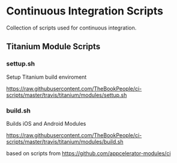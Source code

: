 # Continuous Integration Scripts
Collection of scripts used for continuous integration.

## Titanium Module Scripts
### settup.sh
Setup Titanium build enviroment

https://raw.githubusercontent.com/TheBookPeople/ci-scripts/master/travis/titanium/modules/settup.sh

### build.sh
Builds iOS and Android Modules 

https://raw.githubusercontent.com/TheBookPeople/ci-scripts/master/travis/titanium/modules/build.sh

based on scripts from https://github.com/appcelerator-modules/ci
